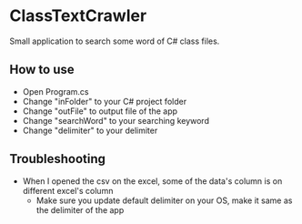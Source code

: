 # ClassTextCrawler
Small application to search some word of C# class files.

## How to use
- Open Program.cs
- Change "inFolder" to your C# project folder
- Change "outFile" to output file of the app
- Change "searchWord" to your searching keyword
- Change "delimiter" to your delimiter

## Troubleshooting
- When I opened the csv on the excel, some of the data's column is on different excel's column
	- Make sure you update default delimiter on your OS, make it same as the delimiter of the app
